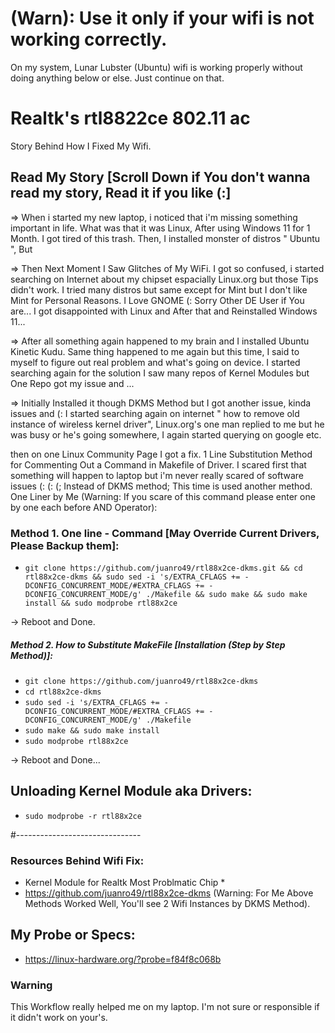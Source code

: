 # (Warn): Use it only if your wifi is not working correctly.
On my system, Lunar Lubster (Ubuntu) wifi is working properly without doing anything below or else.
Just continue on that.



# Realtk's rtl8822ce 802.11 ac
Story Behind How I Fixed My Wifi.
 
## Read My Story [Scroll Down if You don't wanna read my story, Read it if you like (:]
=> When i started my new laptop, i noticed that i'm missing something important in life.
What was that it was Linux, After using Windows 11 for 1 Month. I got tired of this trash.
Then, I installed monster of distros " Ubuntu ", But

=> Then Next Moment I Saw Glitches of My WiFi.
I got so confused, i started searching on Internet about my chipset espacially Linux.org but those Tips didn't work.
I tried many distros but same except for Mint but I don't like Mint for Personal Reasons.
I Love GNOME (: Sorry Other DE User if You are...
I got disappointed with Linux and After that and Reinstalled Windows 11...

=> After all something again happened to my brain and I installed Ubuntu Kinetic Kudu.
Same thing happened to me again but this time,  I said to myself to figure out real problem and what's going on device.
I started searching again for the solution I saw many repos of Kernel Modules but One Repo got my issue and ...

=> Initially Installed it though DKMS Method but I got another issue, kinda issues and (:
I started searching again on internet " how to remove old instance of wireless kernel driver",
Linux.org's one man replied to me but he was busy or he's going somewhere, I again started querying on google etc.

then on one Linux Community Page I got a fix.
1 Line Substitution Method for Commenting Out a Command in Makefile of Driver.
I scared first that something will happen to laptop but i'm never really scared of software issues (: (: (;
Instead of DKMS method;
This time is used another method.
One Liner by Me (Warning: If you scare of this command please enter one by one each before AND Operator):

### Method 1. One line - Command [May Override Current Drivers, Please Backup them]:
* ``` git clone https://github.com/juanro49/rtl88x2ce-dkms.git && cd rtl88x2ce-dkms && sudo sed -i 's/EXTRA_CFLAGS += -DCONFIG_CONCURRENT_MODE/#EXTRA_CFLAGS += -DCONFIG_CONCURRENT_MODE/g' ./Makefile && sudo make && sudo make install && sudo modprobe rtl88x2ce ```

-> Reboot and Done.

##### Method 2. How to Substitute MakeFile [Installation (Step by Step Method)]:
* ``` git clone https://github.com/juanro49/rtl88x2ce-dkms ```
* ``` cd rtl88x2ce-dkms ```
* ``` sudo sed -i 's/EXTRA_CFLAGS += -DCONFIG_CONCURRENT_MODE/#EXTRA_CFLAGS += -DCONFIG_CONCURRENT_MODE/g' ./Makefile ```
* ``` sudo make && sudo make install ```
* ``` sudo modprobe rtl88x2ce ```

-> Reboot and Done...
## Unloading Kernel Module aka Drivers:
* ``` sudo modprobe -r rtl88x2ce ```

#-------------------------------

### Resources Behind Wifi Fix:
* Kernel Module for Realtk Most Problmatic Chip *
* https://github.com/juanro49/rtl88x2ce-dkms
(Warning: For Me Above Methods Worked Well, You'll see 2 Wifi Instances by DKMS Method).
  
## My Probe or Specs:
* https://linux-hardware.org/?probe=f84f8c068b

### Warning
This Workflow really helped me on my laptop. I'm not sure or responsible if it didn't work on your's.
